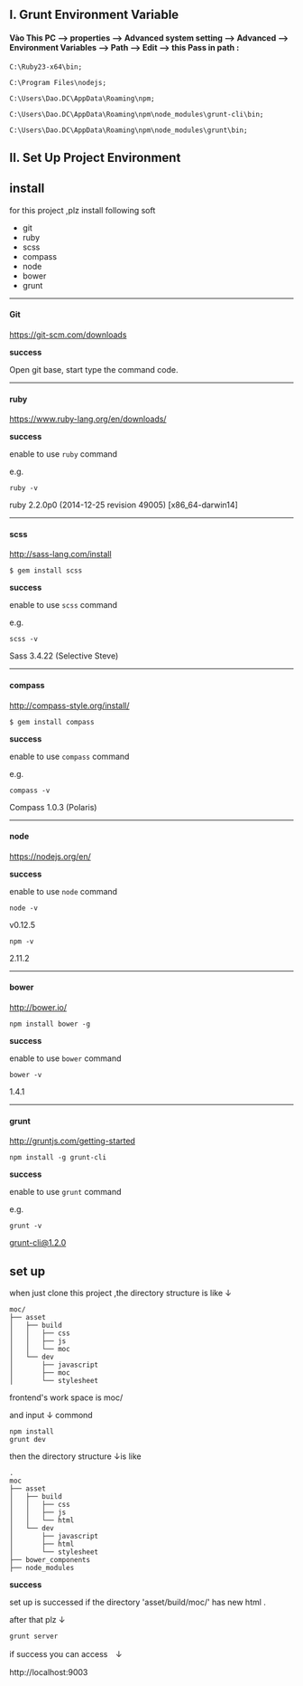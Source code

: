 ## I. Grunt Environment Variable 

#### Vào This PC --> properties --> Advanced system setting --> Advanced --> Environment Variables --> Path --> Edit --> this Pass in path : 


```
C:\Ruby23-x64\bin;

C:\Program Files\nodejs;

C:\Users\Dao.DC\AppData\Roaming\npm;

C:\Users\Dao.DC\AppData\Roaming\npm\node_modules\grunt-cli\bin;

C:\Users\Dao.DC\AppData\Roaming\npm\node_modules\grunt\bin;
```

## II. Set Up Project Environment 

## install
for this project ,plz install following soft

* git
* ruby
* scss
* compass
* node
* bower
* grunt

***

#### Git

https://git-scm.com/downloads

**success**

Open git base, start type the command code.

***

#### ruby

https://www.ruby-lang.org/en/downloads/

**success**

enable to use `ruby` command 

e.g.

`ruby -v`

ruby 2.2.0p0 (2014-12-25 revision 49005) [x86_64-darwin14]


***

#### scss

http://sass-lang.com/install

`$ gem install scss`

**success**

enable to use `scss` command

e.g.

`scss -v`

Sass 3.4.22 (Selective Steve)

***

#### compass

http://compass-style.org/install/

`$ gem install compass`

**success**

enable to use `compass` command

e.g.

`compass -v`

Compass 1.0.3 (Polaris)

***

#### node

https://nodejs.org/en/

**success**

enable to use `node` command

`node -v`

v0.12.5

`npm -v`

2.11.2

***

#### bower

http://bower.io/

`npm install bower -g`

**success**

enable to use `bower` command

`bower -v`

1.4.1

***

#### grunt

http://gruntjs.com/getting-started

`npm install -g grunt-cli`

**success**

enable to use `grunt` command

e.g.

`grunt -v `

grunt-cli@1.2.0



## set up

when just clone this project ,the directory structure is like ↓

```
moc/
├── asset
│   ├── build
│   │   ├── css
│   │   ├── js
│   │   └── moc
│   └── dev
│       ├── javascript
│       ├── moc
│       └── stylesheet
```

frontend's work space is moc/

and input ↓ commond
```
npm install
grunt dev
```
then the directory structure ↓is like

```
.
moc
├── asset
│   ├── build
│   │   ├── css
│   │   ├── js
│   │   └── html
│   └── dev
│       ├── javascript
│       ├── html
│       └── stylesheet
├── bower_components
├── node_modules

```
**success**

set up is successed if the directory 'asset/build/moc/' has new html .

after that plz ↓

```
grunt server
```
if success you can access　↓

http://localhost:9003
